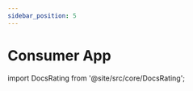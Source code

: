 ```yaml
---
sidebar_position: 5
---
```


# Consumer App
import DocsRating from '@site/src/core/DocsRating';



<DocsRating pageName="certificates"/>



